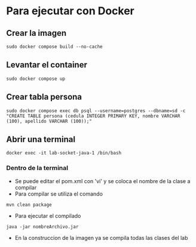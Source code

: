 # Para ejecutar con Docker

## Crear la imagen

```console
sudo docker compose build --no-cache
```

## Levantar el container

```console
sudo docker compose up
```

## Crear tabla persona

```console
sudo docker compose exec db psql --username=postgres --dbname=sd -c "CREATE TABLE persona (cedula INTEGER PRIMARY KEY, nombre VARCHAR (100), apellido VARCHAR (100));"
```

## Abrir una terminal

```console
docker exec -it lab-socket-java-1 /bin/bash
```

### Dentro de la terminal

- Se puede editar el pom.xml con 'vi' y se coloca el nombre de la clase a compilar
- Para compilar se utiliza el comando

```console
mvn clean package
```

- Para ejecutar el compilado

```console
java -jar nombreArchivo.jar
```

- En la construccion de la imagen ya se compila todas las clases del lab
